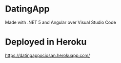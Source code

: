 # DatingApp
Made with .NET 5 and Angular over Visual Studio Code

# Deployed in Heroku
https://datingappociosan.herokuapp.com/
